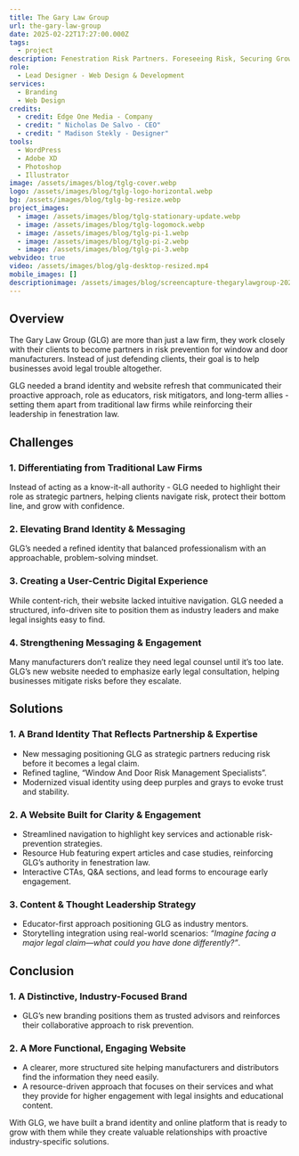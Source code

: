 ```yaml
---
title: The Gary Law Group
url: the-gary-law-group
date: 2025-02-22T17:27:00.000Z
tags:
  - project
description: Fenestration Risk Partners. Foreseeing Risk, Securing Growth.
role:
  - Lead Designer - Web Design & Development
services:
  - Branding
  - Web Design
credits:
  - credit: Edge One Media - Company
  - credit: " Nicholas De Salvo - CEO"
  - credit: " Madison Stekly - Designer"
tools:
  - WordPress
  - Adobe XD
  - Photoshop
  - Illustrator
image: /assets/images/blog/tglg-cover.webp
logo: /assets/images/blog/tglg-logo-horizontal.webp
bg: /assets/images/blog/tglg-bg-resize.webp
project_images:
  - image: /assets/images/blog/tglg-stationary-update.webp
  - image: /assets/images/blog/tglg-logomock.webp
  - image: /assets/images/blog/tglg-pi-1.webp
  - image: /assets/images/blog/tglg-pi-2.webp
  - image: /assets/images/blog/tglg-pi-3.webp
webvideo: true
video: /assets/images/blog/glg-desktop-resized.mp4
mobile_images: []
descriptionimage: /assets/images/blog/screencapture-thegarylawgroup-2025-02-22-17_29_30.webp
---
```

## Overview

The Gary Law Group (GLG) are more than just a law firm, they work closely with their clients to become partners in risk prevention for window and door manufacturers. Instead of just defending clients, their goal is to help businesses avoid legal trouble altogether.

GLG needed a brand identity and website refresh that communicated their proactive approach, role as educators, risk mitigators, and long-term allies - setting them apart from traditional law firms while reinforcing their leadership in fenestration law.

## Challenges

### 1. Differentiating from Traditional Law Firms

Instead of acting as a know-it-all authority - GLG needed to highlight their role as strategic partners, helping clients navigate risk, protect their bottom line, and grow with confidence.

### 2. Elevating Brand Identity & Messaging

GLG’s needed a refined identity that balanced professionalism with an approachable, problem-solving mindset.

### 3. Creating a User-Centric Digital Experience

While content-rich, their website lacked intuitive navigation. GLG needed a structured, info-driven site to position them as industry leaders and make legal insights easy to find.

### 4. Strengthening Messaging & Engagement

Many manufacturers don’t realize they need legal counsel until it’s too late. GLG’s new website needed to emphasize early legal consultation, helping businesses mitigate risks before they escalate.

## Solutions

### 1. A Brand Identity That Reflects Partnership & Expertise

* New messaging positioning GLG as strategic partners reducing risk before it becomes a legal claim.
* Refined tagline, “Window And Door Risk Management Specialists”.
* Modernized visual identity using deep purples and grays to evoke trust and stability.

### 2. A Website Built for Clarity & Engagement

* Streamlined navigation to highlight key services and actionable risk-prevention strategies.
* Resource Hub featuring expert articles and case studies, reinforcing GLG’s authority in fenestration law.
* Interactive CTAs, Q&A sections, and lead forms to encourage early engagement.

### 3. Content & Thought Leadership Strategy

* Educator-first approach positioning GLG as industry mentors.
* Storytelling integration using real-world scenarios: *“Imagine facing a major legal claim—what could you have done differently?”*.

## Conclusion

### 1. A Distinctive, Industry-Focused Brand

* GLG’s new branding positions them as trusted advisors and reinforces their collaborative approach to risk prevention.

### 2. A More Functional, Engaging Website

* A clearer, more structured site helping manufacturers and distributors find the information they need easily.
* A resource-driven approach that focuses on their services and what they provide for higher engagement with legal insights and educational content.

With GLG, we have built a brand identity and online platform that is ready to grow with them while they create valuable relationships with proactive industry-specific solutions.
